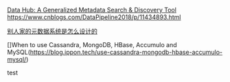 
[Data Hub: A Generalized Metadata Search & Discovery Tool](https://engineering.linkedin.com/blog/2019/data-hub)
https://www.cnblogs.com/DataPipeline2018/p/11434893.html

[别人家的元数据系统是怎么设计的](https://cloud.tencent.com/developer/article/1135920)

[]When to use Cassandra, MongoDB, HBase, Accumulo and MySQL(https://blog.ippon.tech/use-cassandra-mongodb-hbase-accumulo-mysql/)

[](https://www.baeldung.com/jdo)
test

